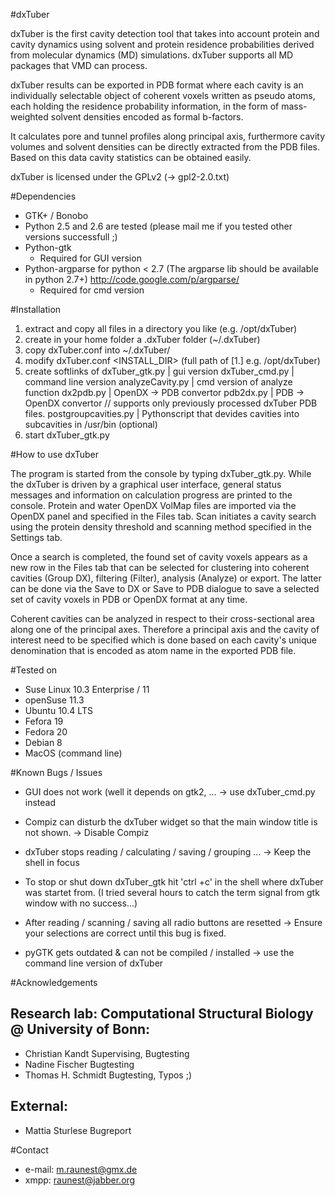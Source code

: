 #dxTuber

dxTuber is the first cavity detection tool that takes into account protein and cavity dynamics 
using solvent and protein residence probabilities derived from molecular dynamics (MD) simulations. 
dxTuber supports all MD packages that VMD can process.

dxTuber results can be exported in PDB format where each cavity is an individually selectable object 
of coherent voxels written as pseudo atoms, each holding the residence probability information, 
in the form of mass-weighted solvent densities encoded as formal b-factors.

It calculates pore and tunnel profiles along principal axis, 
furthermore cavity volumes and solvent densities can be directly extracted from the PDB files. 
Based on this data cavity statistics can be obtained easily.

dxTuber is licensed under the GPLv2 (-> gpl2-2.0.txt)


#Dependencies 

- GTK+ / Bonobo
- Python 2.5 and 2.6 are tested (please mail me if you tested other versions successfull ;)
- Python-gtk  
  - Required for GUI version
- Python-argparse for python < 2.7 (The argparse lib should be available in python 2.7+)
  http://code.google.com/p/argparse/  
  - Required for cmd version 
  
    
#Installation 

1. extract and copy all files in a directory you like 
   (e.g. /opt/dxTuber)
2. create in your home folder a .dxTuber folder (~/.dxTuber)
3. copy dxTuber.conf into ~/.dxTuber/
4. modify dxTuber.conf <INSTALL_DIR> (full path of [1.] e.g. /opt/dxTuber)
5. create softlinks of 
   dxTuber_gtk.py       | gui version
   dxTuber_cmd.py       | command line version
   analyzeCavity.py     | cmd version of analyze function 
   dx2pdb.py            | OpenDX -> PDB  convertor
   pdb2dx.py            | PDB -> OpenDX  convertor // supports only previously processed dxTuber PDB files.
   postgroupcavities.py | Pythonscript that devides cavities into subcavities
   in /usr/bin (optional) 
6. start dxTuber_gtk.py 


#How to use dxTuber 

The program is started from the console by typing dxTuber_gtk.py. 
While the dxTuber is driven by a graphical user interface, general status messages 
and information on calculation progress are printed to the console. Protein and water 
OpenDX VolMap files are imported via the OpenDX panel and specified in the Files tab. 
Scan initiates a cavity search using the protein density threshold and scanning method 
specified in the Settings tab. 

Once a search is completed, the found set of cavity voxels appears as a new row in the 
Files tab that can be selected for clustering into coherent cavities (Group DX), 
filtering (Filter), analysis (Analyze) or export. The latter can be done via the Save to DX or 
Save to PDB dialogue to save a selected set of cavity voxels in PDB or OpenDX format at any time.    

Coherent cavities can be analyzed in respect to their cross-sectional area along one of 
the principal axes. Therefore a principal axis and the cavity of interest need to be 
specified which is done based on each cavity's unique denomination that is encoded 
as atom name in the exported PDB file. 


#Tested on 

- Suse Linux 10.3 Enterprise / 11 
- openSuse 11.3 
- Ubuntu 10.4 LTS 
- Fefora 19
- Fedora 20
- Debian 8 
- MacOS (command line)

#Known Bugs / Issues 

- GUI does not work (well it depends on gtk2, ... -> use dxTuber_cmd.py instead

- Compiz can disturb the dxTuber widget so that the main window title is not shown. 
-> Disable Compiz

- dxTuber stops reading / calculating / saving / grouping ... 
-> Keep the shell in focus

- To stop or shut down dxTuber_gtk hit 'ctrl +c' in the shell where dxTuber was startet from. 
(I tried several hours to catch the term signal from gtk window with no success...)

- After reading / scanning / saving all radio buttons are resetted
-> Ensure your selections are correct until this bug is fixed. 

- pyGTK gets outdated & can not be compiled / installed
-> use the command line version of dxTuber


#Acknowledgements 

## Research lab: Computational Structural Biology @ University of Bonn: 

- Christian Kandt			Supervising, Bugtesting
- Nadine Fischer 			Bugtesting
- Thomas H. Schmidt		Bugtesting, Typos ;)

## External:
- Mattia Sturlese			Bugreport




#Contact
- e-mail: m.raunest@gmx.de
- xmpp: raunest@jabber.org 
